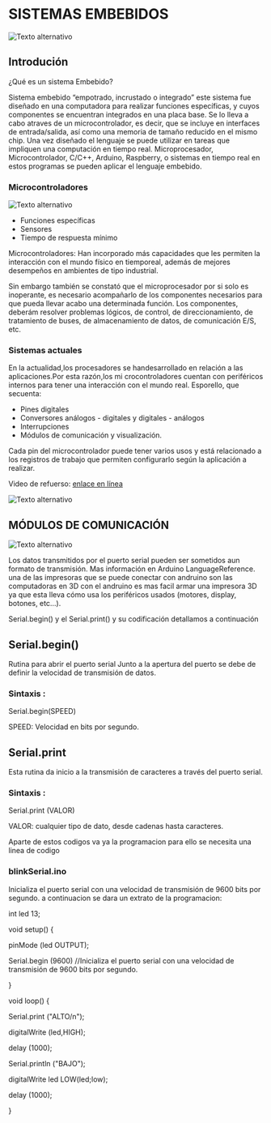 # SISTEMAS EMBEBIDOS

![Texto alternativo](https://1.bp.blogspot.com/-1vEGc7tXSM4/YMh2a_NIjnI/AAAAAAAAF60/gpR5X51Z3YEfopKMqGLU4o2zQS_lLgVhwCLcBGAsYHQ/s0/3770921.jpg)

## Introdución

¿Qué es un sistema Embebido?

 Sistema embebido “empotrado, incrustado o integrado” este sistema fue diseñado en una computadora para realizar funciones específicas, y cuyos componentes se encuentran integrados en una placa base. 
 Se lo lleva a cabo atraves de un microcontrolador, es decir, que se incluye en interfaces de entrada/salida, así como una memoria de tamaño reducido en el mismo chip.
Una vez diseñado el lenguaje se puede utilizar en tareas que impliquen una computación en tiempo real. 
Microprocesador, Microcontrolador, C/C++, Arduino, Raspberry, o sistemas en tiempo real en estos programas se pueden aplicar el lenguaje embebido. 

### Microcontroladores  
![Texto alternativo](https://eleycom.es/wp-content/uploads/2017/04/PICWEB.jpg)

- Funciones  específicas
- Sensores
- Tiempo  de  respuesta  mínimo

Microcontroladores: Han incorporado más capacidades que les permiten la interacción con el mundo físico en tiemporeal, además de mejores desempeños en ambientes de tipo industrial.

Sin embargo también se constató que el microprocesador por si  solo es inoperante, es necesario acompañarlo de los componentes necesarios para que pueda llevar acabo una determinada función.
Los componentes, deberám resolver problemas lógicos, de control, de direccionamiento, de tratamiento de buses, de almacenamiento de datos, de comunicación E/S, etc.

### Sistemas actuales 
En la actualidad,los procesadores se handesarrollado en relación a las aplicaciones.Por esta razón,los mi crocontroladores cuentan con periféricos internos para tener una interacción con el mundo real. Esporello, que secuenta:

- Pines digitales
- Conversores análogos - digitales y digitales - análogos
- Interrupciones
- Módulos de comunicación y visualización.

Cada pin del microcontrolador puede tener varios usos y está relacionado a los registros de trabajo que permiten configurarlo según la aplicación a realizar.

Video de refuerso:
[enlace en línea](https://www.youtube.com/playlist?list=PLg9EfzMaKPILl1Vkvoy93pmBi8JN6yKuF)

![Texto alternativo](https://i.pinimg.com/originals/cc/b2/f5/ccb2f5f1008b324e19add5295cc14e68.png)


## MÓDULOS DE COMUNICACIÓN
![Texto alternativo](https://i0.wp.com/www.zonamaker.com/images/contenido/impresora_3d/crea_impresora/3_electronica_imp/esquema_impresora.jpg)

Los  datos transmitidos por el puerto  serial pueden ser sometidos  aun formato de transmisión. Mas información en Arduino LanguageReference.
 una de  las impresoras  que se puede conectar con andruino  son  las computadoras  en 3D  con el andruino es mas  facil  armar una impresora 3D ya que esta lleva  cómo usa los periféricos usados (motores, display, botones, etc…).

Serial.begin() y el Serial.print() y su codificación detallamos a continuación 
## Serial.begin()
Rutina
para abrir el puerto serial
Junto a la apertura del puerto se
debe de definir la velocidad de
transmisión de datos.

### Sintaxis :

Serial.begin(SPEED)

SPEED: Velocidad en bits por
segundo.
## Serial.print
Esta rutina da inicio a la
transmisión de caracteres a través
del puerto serial.

### Sintaxis :
Serial.print
(VALOR)

VALOR:
cualquier tipo de dato,
desde cadenas hasta caracteres.

Aparte  de estos  codigos  va ya la programacion  para ello  se necesita una linea de codigo 

### blinkSerial.ino
Inicializa el puerto serial con una velocidad de transmisión de 9600 bits por
segundo. a continuacion se dara un extrato de la programacion:


int
led 13;

void
setup()
{

pinMode
(led OUTPUT);

Serial.begin
(9600)  //Inicializa el puerto serial con una velocidad de transmisión de 9600 bits por
segundo.

}

void
loop() {

Serial.print
("ALTO/n");

digitalWrite
(led,HIGH);

delay
(1000);

Serial.println
("BAJO");

digitalWrite
led LOW(led;low);

delay
(1000);

}
